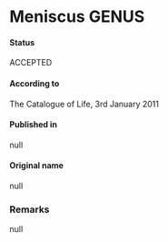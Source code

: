 # Meniscus GENUS

#### Status
ACCEPTED

#### According to
The Catalogue of Life, 3rd January 2011

#### Published in
null

#### Original name
null

### Remarks
null
